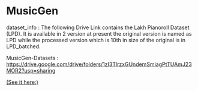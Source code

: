 # MusicGen

dataset_info : The following Drive Link contains the Lakh Pianoroll Dataset (LPD). It is available in 2 version at present the original version is named as LPD while the processed version which is 10th in size of the original is in LPD_batched. 

MusicGen-Datasets : https://drive.google.com/drive/folders/1zI3TlrzxGUndemSmiagPtTUAmJ23MOR2?usp=sharing

[(See it here:)](https://github.com/ProPranu6/MusicGen/blob/spotlight/ML%20Project%20Initial%20Check-in%20Presentation.pdf)
